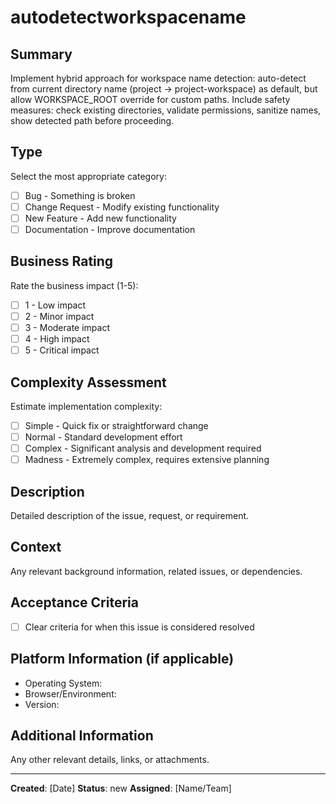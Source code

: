 # autodetectworkspacename

## Summary
Implement hybrid approach for workspace name detection: auto-detect from current directory name (project -> project-workspace) as default, but allow WORKSPACE_ROOT override for custom paths. Include safety measures: check existing directories, validate permissions, sanitize names, show detected path before proceeding.

## Type
Select the most appropriate category:
- [ ] Bug - Something is broken
- [ ] Change Request - Modify existing functionality
- [ ] New Feature - Add new functionality
- [ ] Documentation - Improve documentation

## Business Rating
Rate the business impact (1-5):
- [ ] 1 - Low impact
- [ ] 2 - Minor impact
- [ ] 3 - Moderate impact
- [ ] 4 - High impact
- [ ] 5 - Critical impact

## Complexity Assessment
Estimate implementation complexity:
- [ ] Simple - Quick fix or straightforward change
- [ ] Normal - Standard development effort
- [ ] Complex - Significant analysis and development required
- [ ] Madness - Extremely complex, requires extensive planning

## Description
Detailed description of the issue, request, or requirement.

## Context
Any relevant background information, related issues, or dependencies.

## Acceptance Criteria
- [ ] Clear criteria for when this issue is considered resolved

## Platform Information (if applicable)
- Operating System:
- Browser/Environment:
- Version:

## Additional Information
Any other relevant details, links, or attachments.

---
**Created**: [Date]
**Status**: new
**Assigned**: [Name/Team]